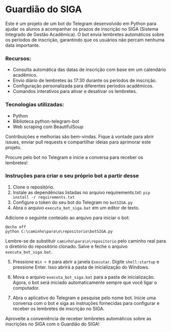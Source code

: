 # Guardião do SIGA

Este é um projeto de um bot do Telegram desenvolvido em Python para ajudar os alunos a acompanhar os prazos de inscrição no SIGA (Sistema Integrado de Gestão Acadêmica). O bot envia lembretes automáticos sobre os períodos de inscrição, garantindo que os usuários não percam nenhuma data importante.

### Recursos:
- Consulta automática das datas de inscrição com base em um calendário acadêmico.
- Envio diário de lembretes às 17:30 durante os períodos de inscrição.
- Configuração personalizada para diferentes períodos acadêmicos.
- Comandos interativos para ativar e desativar os lembretes.

### Tecnologias utilizadas:
- Python
- Biblioteca python-telegram-bot
- Web scraping com BeautifulSoup

Contribuições e melhorias são bem-vindas. Fique à vontade para abrir issues, enviar pull requests e compartilhar ideias para aprimorar este projeto.

Procure pelo bot no Telegram e inicie a conversa para receber os lembretes!

### Instruções para criar o seu próprio bot a partir desse
1. Clone o repositório.
2. Instale as dependências listadas no arquivo requirements.txt: `pip install -r requirements.txt`
3. Configure o token do seu bot do Telegram no `botSIGA.py`
4. Abra o arquivo `executa_bot_siga.bat` em um editor de texto.

Adicione o seguinte conteúdo ao arquivo para iniciar o bot:

```
@echo off
python C:\caminho\para\o\repositorio\botSIGA.py
````

Lembre-se de substituir `caminho\para\o\repositorio` pelo caminho real para o diretório do repositório clonado.
Salve e feche o arquivo `executa_bot_siga.bat`.

5. Pressione `Win + R` para abrir a janela `Executar`. Digite `shell:startup` e pressione Enter. Isso abrirá a pasta de inicialização do Windows.

6. Mova o arquivo `executa_bot_siga.bat` para a pasta de inicialização. Agora, o bot será iniciado automaticamente sempre que você ligar o computador.

7. Abra o aplicativo do Telegram e pesquise pelo nome bot. Inicie uma conversa com o bot e siga as instruções fornecidas para configurar e receber os lembretes de inscrição no SIGA.

Aproveite a conveniência de receber lembretes automáticos sobre as inscrições no SIGA com o Guardião do SIGA!

